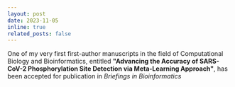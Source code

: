 ```yaml
---
layout: post
date: 2023-11-05
inline: true
related_posts: false
---
```


One of my very first first-author manuscripts in the field of Computational Biology and Bioinformatics, entitled <b>"Advancing the Accuracy of SARS-CoV-2 Phosphorylation Site Detection via Meta-Learning Approach"</b>, has been accepted for publication in <i>Briefings in Bioinformatics</i>